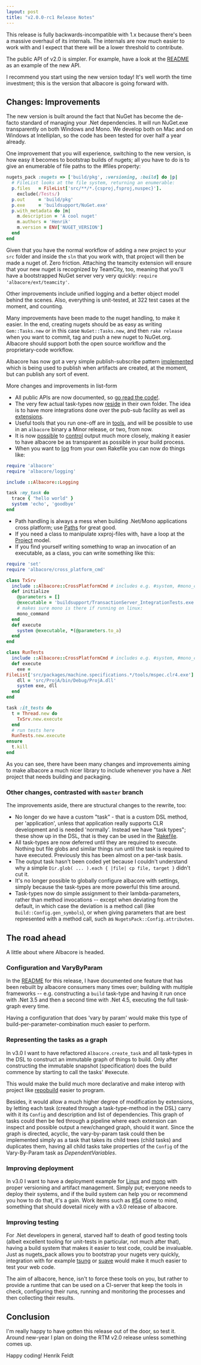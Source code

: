 ```yaml
---
layout: post
title: "v2.0.0-rc1 Release Notes"
---
```


This release is fully backwards-incompatible with 1.x because there's been a
massive overhaul of its internals. The internals are now much easier to work
with and I expect that there will be a lower threshold to contribute.

The public API of v2.0 is simpler. For example, have a look at the
[README](https://github.com/Albacore/albacore/blob/v2.0.0.rc.1/README.md) as an
example of the new API.

I recommend you start using the new version today! It's well worth the time
investment; this is the version that albacore is going forward with.

## Changes: Improvements

The new version is built around the fact that NuGet has become the de-facto
standard of managing your .Net dependencies. It will run NuGet.exe transparently
on both Windows and Mono. We develop both on Mac and on Windows at Intelliplan,
so the code has been tested for over half a year already.

One improvement that you will experience, switching to the new version, is how
easy it becomes to bootstrap builds of nugets; all you have to do is to give an
enumerable of file paths to the #files property:

``` ruby
nugets_pack :nugets => ['build/pkg', :versioning, :build] do |p|
  # FileList looks at the file system, returning an enumerable:
  p.files   = FileList['src/**/*.{csproj,fsproj,nuspec}'].
    exclude(/Tests/)
  p.out     = 'build/pkg'
  p.exe     = 'buildsupport/NuGet.exe'
  p.with_metadata do |m|
    m.description = 'A cool nuget'
    m.authors = 'Henrik'
    m.version = ENV['NUGET_VERSION']
  end
end
```

Given that you have the normal workflow of adding a new project to your `src`
folder and inside the `sln` that you work with, that project will then be made a
nuget of. Zero friction. Attaching the teamcity extension will ensure that your
new nuget is recognized by TeamCity, too, meaning that you'll have a
bootstrapped NuGet server very very quickly: 
`require 'albacore/ext/teamcity'`.

Other improvements include unified logging and a better object model behind the
scenes. Also, everything is unit-tested, at 322 test cases at the moment, and
counting.

Many improvements have been made to the nuget handling, to make it easier. In
the end, creating nugets should be as easy as writing `Gem::Tasks.new` or in
this case `NuGet::Tasks.new`, and then `rake release` when you want to commit,
tag and push a new nuget to NuGet.org. Albacore should support both the open
source workflow and the proprietary-code workflow.

Albacore has now got a very simple publish-subscribe pattern
[implemented](https://github.com/Albacore/albacore/blob/v2.0.0.rc.1/lib/albacore/albacore_module.rb#L43)
which is being used to publish when artifacts are created, at the moment, but
can publish any sort of event.

More changes and improvements in list-form

 - All public APIs are now documented, so [go read the
   code!](https://github.com/Albacore/albacore/tree/v2.0.0.rc.1/lib/albacore).
 - The very few actual task-types now
   [reside](https://github.com/Albacore/albacore/tree/v2.0.0.rc.1/lib/albacore/task_types)
   in their own folder. The idea is to have more integrations done over the
   pub-sub facility as well as
[extensions](https://github.com/Albacore/albacore/tree/v2.0.0.rc.1/lib/albacore/ext).
 - Useful tools that you run one-off are in
   [tools](https://github.com/Albacore/albacore/tree/v2.0.0.rc.1/lib/albacore/tools),
   and will be possible to use in an `albacore` binary a Minor release, or two,
   from now.
 - It is now
   [possible](https://github.com/Albacore/albacore/blob/v2.0.0.rc.1/lib/albacore/application.rb#L16)
   to
   [control](https://github.com/Albacore/albacore/blob/v2.0.0.rc.1/lib/albacore/albacore_module.rb#L17)
   output much more closely, making it easier to have albacore be as transparent
   as possible in your build process.
 - When you want to
   [log](https://github.com/Albacore/albacore/blob/v2.0.0.rc.1/lib/albacore/logging.rb)
   from your own Rakefile you can now do things like:

``` ruby
require 'albacore'
require 'albacore/logging'

include ::Albacore::Logging

task :my_task do
  trace { "hello world" }
  system 'echo', 'goodbye'
end
```

 - Path handling is always a mess when building .Net/Mono applications cross
    platform; use
   [Paths](https://github.com/Albacore/albacore/blob/v2.0.0.rc.1/lib/albacore/paths.rb)
   for great good.
 - If you need a class to manipulate xxproj-files with, have a loop at the
   [Project](https://github.com/Albacore/albacore/blob/v2.0.0.rc.1/lib/albacore/project.rb)
   model.
 - If you find yourself writing something to wrap an invocation of an
   executable, as a class, you can write something like this:

``` ruby
require 'set'
require 'albacore/cross_platform_cmd'

class TxSrv
  include ::Albacore::CrossPlatformCmd # includes e.g. #system, #mono_command
  def initialize
    @parameters = []
    @executable = 'buildsupport/TransactionServer_IntegrationTests.exe'
    # makes sure mono is there if running on linux:
    mono_command
  end
  def execute
    system @executable, *(@parameters.to_a)
  end
end

class RunTests
  include ::Albacore::CrossPlatformCmd # includes e.g. #system, #mono_command
  def execute
    exe =
FileList['src/packages/machine.specifications.*/tools/mspec.clr4.exe'].first
    dll = 'src/ProjA/bin/Debug/ProjA.dll'
    system exe, dll
  end
end

task :it_tests do
  t = Thread.new do
    TxSrv.new.execute
  end
  # run tests here
  RunTests.new.execute
ensure
  t.kill
end
```

As you can see, there have been many changes and improvements aiming to make
albacore a much nicer library to include whenever you have a .Net project that
needs building and packaging.

### Other changes, contrasted with `master` branch

The improvements aside, there are structural changes to the rewrite, too:

 - No longer do we have a custom "task" - that is a custom DSL method, per
   'application', unless that application really supports CLR development and is
   needed 'normally'. Instead we have "task types"; these show up in the DSL,
   that is they can be used in the
[Rakefile](https://github.com/Albacore/albacore/blob/v2.0.0.rc.1/lib/albacore/dsl.rb).
 - All task-types are now deferred until they are required to execute. Nothing
   but file globs and similar things run until the task is required to have
   executed. Previously this has been almost on a per-task basis.
 - The output task hasn't been coded yet because I couldn't understand why a
   simple `Dir.glob( ... ).each { |file| cp file, target }` didn't cut it.
 - It's no longer possible to globally configure albacore with settings, simply
   because the task-types are more powerful this time around.
 - Task-types now do simple assignment to their lambda-parameters, rather than
   method invocations -- except when deviating from the default, in which case
   the deviation is a method call (like `Build::Config.gen_symbols`), or when
   giving parameters that are best represented with a method call, such as
   `NugetsPack::Config.attributes`.

## The road ahead

A little about where Albacore is headed.

### Configuration and VaryByParam

In the [README](https://github.com/Albacore/albacore/tree/v2.0.0.rc.1#ideas) for
this release, I have documented one feature that has been rebuilt by albacore
consumers many times over; building with multiple frameworks -- e.g.
constructing a `build` task-type and having it run once with .Net 3.5 and then a
second time with .Net 4.5, executing the full task-graph every time.

Having a configuration that does 'vary by param' would make this type of
build-per-parameter-combination much easier to perform.

### Representing the tasks as a graph

In v3.0 I want to have refactored `Albacore.create_task` and all task-types in
the DSL to construct an immutable graph of things to build. Only after
constructing the immutable snapshot (specification) does the build commence by
starting to call the tasks' #execute.

This would make the build much more declarative and make interop with project
like [repobuild](https://github.com/chrisvana/repobuild) easier to program.

Besides, it would allow a much higher degree of modification by extensions, by
letting each task (created through a task-type-method in the DSL) carry with it
its `Config` and description and list of dependencies. This graph of tasks could
then be fed through a pipeline where each extension can inspect and possible
output a new/changed graph, should it want. Since the graph is directed,
acyclic, the vary-by-param task could then be implemented simply as a task that
takes its child trees (child tasks) and duplicates them, having all child tasks
take properties of the `Config` of the Vary-By-Param task as
*DependentVariables*.

### Improving deployment

In v3.0 I want to have a deployment example for
[Linux](http://linux.die.net/man/8/yum) and
[mono](http://fsharp.org/use/linux/) with proper versioning and artifact
management. Simply put; everyone needs to deploy their systems, and if the build
system can help you or recommend you how to do that, it's a gain. Work items
such as [#54](https://github.com/jordansissel/fpm/issues/54) come to mind,
something that should dovetail nicely with a v3.0 release of albacore.

### Improving testing

For .Net developers in general, starved half to death of good testing tools
(albeit excellent tooling for unit-tests in particular, not much after that),
having a build system that makes it easier to test code, could be invaluable.
Just as nugets_pack allows you to bootstrap your nugets very quickly,
integration with for example
[tsung](http://tsung.erlang-projects.org/user_manual/index.html) or
[suave](http://suave.io/) would make it much easier to test your web code.

The aim of albacore, hence, isn't to force these tools on you, but rather to
provide a runtime that can be used on a CI-server that keep the tools in check,
configuring their runs, running and monitoring the processes and then collecting
their results.

## Conclusion

I'm really happy to have gotten this release out of the door, so test it. Around
new-year I plan on doing the RTM v2.0 release unless something comes up.

Happy coding!
Henrik Feldt
